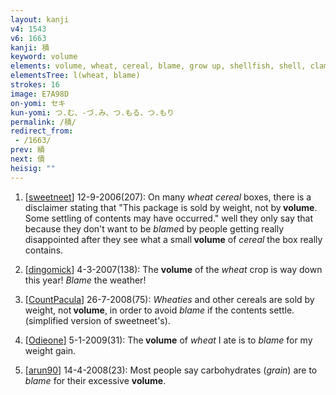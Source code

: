 ```yaml
---
layout: kanji
v4: 1543
v6: 1663
kanji: 積
keyword: volume
elements: volume, wheat, cereal, blame, grow up, shellfish, shell, clam, oyster, eye, animal legs, eight
elementsTree: l(wheat, blame)
strokes: 16
image: E7A98D
on-yomi: セキ
kun-yomi: つ.む、-づ.み、つ.もる、つ.もり
permalink: /積/
redirect_from:
 - /1663/
prev: 績
next: 債
heisig: ""
---
```


1) [<a href="http://kanji.koohii.com/profile/sweetneet">sweetneet</a>] 12-9-2006(207): On many <em>wheat cereal</em> boxes, there is a disclaimer stating that &quot;This package is sold by weight, not by<strong> volume</strong>. Some settling of contents may have occurred.&quot; well they only say that because they don&#039;t want to be <em>blame</em>d by people getting really disappointed after they see what a small<strong> volume</strong> of <em>cereal</em> the box really contains.

2) [<a href="http://kanji.koohii.com/profile/dingomick">dingomick</a>] 4-3-2007(138): The <strong>volume</strong> of the <em>wheat</em> crop is way down this year! <em>Blame</em> the weather!

3) [<a href="http://kanji.koohii.com/profile/CountPacula">CountPacula</a>] 26-7-2008(75): <em>Wheaties</em> and other cereals are sold by weight, not<strong> volume</strong>, in order to avoid <em>blame</em> if the contents settle. (simplified version of sweetneet&#039;s).

4) [<a href="http://kanji.koohii.com/profile/Odieone">Odieone</a>] 5-1-2009(31): The<strong> volume</strong> of <em>wheat</em> I ate is to <em>blame</em> for my weight gain.

5) [<a href="http://kanji.koohii.com/profile/arun90">arun90</a>] 14-4-2008(23): Most people say carbohydrates (<em>grain</em>) are to <em>blame</em> for their excessive <strong>volume</strong>.

